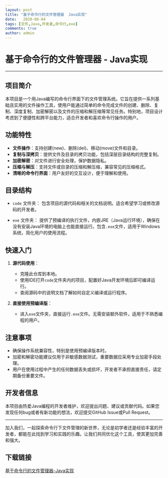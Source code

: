 ```yaml
---
layout: post
title: "基于命令行的文件管理器  Java实现"
date:   2020-06-04
tags: [文件,Java,开发者,命令行,exe]
comments: true
author: admin
---
```

# 基于命令行的文件管理器 - Java实现

---

## 项目简介

本项目是一个用Java编写的命令行界面下的文件管理系统。它旨在提供一系列基础且实用的文件操作工具，使用户能通过简单的命令完成文件的创建、删除、复制、深度复制、加密解密以及文件的压缩和解压缩等常见任务。特别地，项目设计考虑到了便捷性和跨平台能力，适合开发者和喜欢命令行操作的用户。

## 功能特性

- **文件操作**：支持创建(new)、删除(del)、移动(move)文件和目录。
- **复制与深拷贝**：提供文件及目录的拷贝功能，包括深层目录结构的完整复制。
- **加密解密**：对文件进行安全处理，保护数据隐私。
- **压缩与解压**：支持文件或目录的压缩和解压缩，兼容常见的压缩格式。
- **清晰的命令行界面**：用户友好的交互设计，便于理解和使用。

## 目录结构

- `code` 文件夹：
  包含项目的源代码和相关的文档说明。适合希望学习或修改源码的开发者。
  
- `exe` 文件夹：
  提供了预编译的执行文件，内嵌JRE（Java运行环境），确保在没有安装Java环境的电脑上也能直接运行。包含`.exe`文件，适用于Windows系统，简化用户的使用流程。

## 快速入门

1. **源代码使用**：
   - 克隆此仓库到本地。
   - 使用IDE打开`code`文件夹内的项目，配置好Java开发环境后即可编译运行。
   - 查阅源码中的说明文档了解如何自定义编译或运行程序。

2. **直接使用预编译版**：
   - 进入`exe`文件夹，直接运行`.exe`文件。无需安装额外软件，适用于不熟悉编程的用户。

## 注意事项

- 确保操作系统兼容性，特别是使用预编译版本时。
- 加密和解密功能建议仅用于非敏感数据测试，重要数据应采用专业加密手段处理。
- 用户在使用过程中产生的任何数据丢失或损坏，开发者不承担直接责任，请定期备份重要文件。

## 开发者信息

本项目由热爱Java编程的开发者维护，欢迎提出问题、建议或贡献代码。如果您发现任何bug或者有新功能的想法，欢迎提交GitHub Issue或Pull Request。

---

加入我们，一起探索命令行下文件管理的新世界，无论是初学者还是经验丰富的开发者，都能在此找到学习和实践的乐趣。让我们共同优化这个工具，使其更加完善和强大。

## 下载链接

[基于命令行的文件管理器-Java实现](https://pan.quark.cn/s/37ffb4033521)
